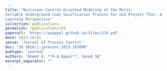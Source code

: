 ```yaml
---
title: "Nonlinear-Control-Oriented Modeling of the Multi-
Variable Underground Coal Gasification Process for UCG Project Thar: A Machine
Learning Perspective"
collection: publications
permalink: /publication/J29
paperurl: 'https://aauppal.github.io/files/J29.pdf'
date: 2023-10-01
venue: 'Journal of Process Control'
doi: "10.1016/j.jprocont.2023.103090"
pubtype: 'journal'
authors: "Ahmed A, **A.A.Uppal**, Javed SB"
excerpt_separator: ""
---
```

